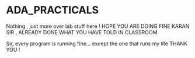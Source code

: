 # ADA_PRACTICALS
Nothing , just more over lab stuff here !
HOPE YOU ARE DOING FINE KARAN SIR , ALREADY DONE WHAT YOU HAVE TOLD IN CLASSROOM
 
Sir, every program is running fine… except the one that runs my life
THANK YOU !